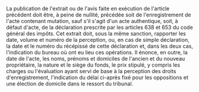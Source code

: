 La publication de l'extrait ou de l'avis faite en exécution de l'article précédent doit être, à peine de nullité, précédée soit de l'enregistrement de l'acte contenant mutation, sauf s'il s'agit d'un acte authentique, soit, à défaut d'acte, de la déclaration prescrite par les articles 638 et 653 du code général des impôts. Cet extrait doit, sous la même sanction, rapporter les date, volume et numéro de la perception, ou, en cas de simple déclaration, la date et le numéro du récépissé de cette déclaration et, dans les deux cas, l'indication du bureau où ont eu lieu ces opérations. Il énonce, en outre, la date de l'acte, les noms, prénoms et domiciles de l'ancien et du nouveau propriétaire, la nature et le siège du fonds, le prix stipulé, y compris les charges ou l'évaluation ayant servi de base à la perception des droits d'enregistrement, l'indication du délai ci-après fixé pour les oppositions et une élection de domicile dans le ressort du tribunal.
